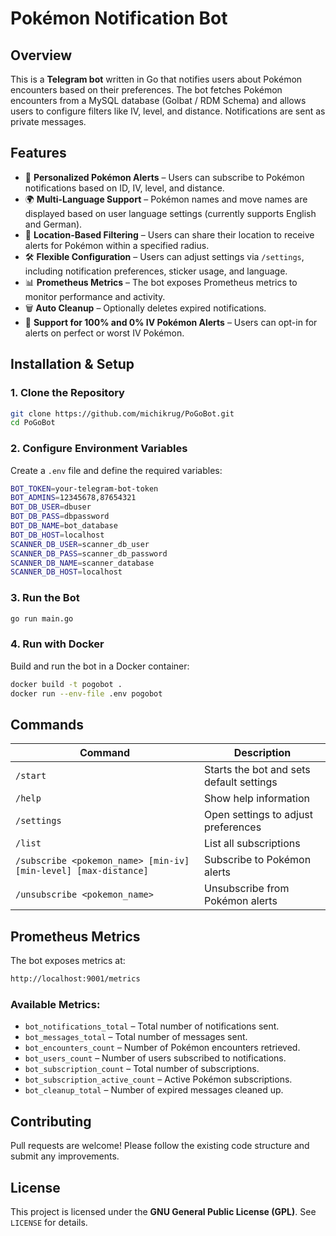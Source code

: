 # Pokémon Notification Bot

## Overview

This is a **Telegram bot** written in Go that notifies users about Pokémon encounters based on their preferences. The bot fetches Pokémon encounters from a MySQL database (Golbat / RDM Schema) and allows users to configure filters like IV, level, and distance. Notifications are sent as private messages.

## Features

- 📨 **Personalized Pokémon Alerts** – Users can subscribe to Pokémon notifications based on ID, IV, level, and distance.
- 🌍 **Multi-Language Support** – Pokémon names and move names are displayed based on user language settings (currently supports English and German).
- 📍 **Location-Based Filtering** – Users can share their location to receive alerts for Pokémon within a specified radius.
- 🛠 **Flexible Configuration** – Users can adjust settings via `/settings`, including notification preferences, sticker usage, and language.
- 📊 **Prometheus Metrics** – The bot exposes Prometheus metrics to monitor performance and activity.
- 🗑️ **Auto Cleanup** – Optionally deletes expired notifications.
- 🔔 **Support for 100% and 0% IV Pokémon Alerts** – Users can opt-in for alerts on perfect or worst IV Pokémon.

## Installation & Setup

### **1. Clone the Repository**

```sh
git clone https://github.com/michikrug/PoGoBot.git
cd PoGoBot
```

### **2. Configure Environment Variables**

Create a `.env` file and define the required variables:

```sh
BOT_TOKEN=your-telegram-bot-token
BOT_ADMINS=12345678,87654321
BOT_DB_USER=dbuser
BOT_DB_PASS=dbpassword
BOT_DB_NAME=bot_database
BOT_DB_HOST=localhost
SCANNER_DB_USER=scanner_db_user
SCANNER_DB_PASS=scanner_db_password
SCANNER_DB_NAME=scanner_database
SCANNER_DB_HOST=localhost
```

### **3. Run the Bot**

```sh
go run main.go
```

### **4. Run with Docker**

Build and run the bot in a Docker container:

```sh
docker build -t pogobot .
docker run --env-file .env pogobot
```

## Commands

| Command          | Description |
|-----------------|-------------|
| `/start`        | Starts the bot and sets default settings |
| `/help`         | Show help information |
| `/settings`     | Open settings to adjust preferences |
| `/list`         | List all subscriptions |
| `/subscribe <pokemon_name> [min-iv] [min-level] [max-distance]` | Subscribe to Pokémon alerts |
| `/unsubscribe <pokemon_name>` | Unsubscribe from Pokémon alerts |

## Prometheus Metrics

The bot exposes metrics at:

```sh
http://localhost:9001/metrics
```

### **Available Metrics:**

- `bot_notifications_total` – Total number of notifications sent.
- `bot_messages_total` – Total number of messages sent.
- `bot_encounters_count` – Number of Pokémon encounters retrieved.
- `bot_users_count` – Number of users subscribed to notifications.
- `bot_subscription_count` – Total number of subscriptions.
- `bot_subscription_active_count` – Active Pokémon subscriptions.
- `bot_cleanup_total` – Number of expired messages cleaned up.

## Contributing

Pull requests are welcome! Please follow the existing code structure and submit any improvements.

## License

This project is licensed under the **GNU General Public License (GPL)**. See `LICENSE` for details.